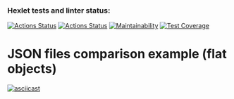 ### Hexlet tests and linter status:
[![Actions Status](https://github.com/NettaK0t/frontend-project-46/workflows/hexlet-check/badge.svg)](https://github.com/NettaK0t/frontend-project-46/actions)
[![Actions Status](https://github.com/NettaK0t/frontend-project-46/workflows/Node%20CI/badge.svg)](https://github.com/NettaK0t/frontend-project-46/actions)
[![Maintainability](https://api.codeclimate.com/v1/badges/020b2f7c7872ea74be66/maintainability)](https://codeclimate.com/github/NettaK0t/frontend-project-46/maintainability)
[![Test Coverage](https://api.codeclimate.com/v1/badges/020b2f7c7872ea74be66/test_coverage)](https://codeclimate.com/github/NettaK0t/frontend-project-46/test_coverage)

# JSON files comparison example (flat objects)

[![asciicast](https://asciinema.org/a/GOclS6EYiKZ2RBd6hWMeketMm.svg)](https://asciinema.org/a/GOclS6EYiKZ2RBd6hWMeketMm)
